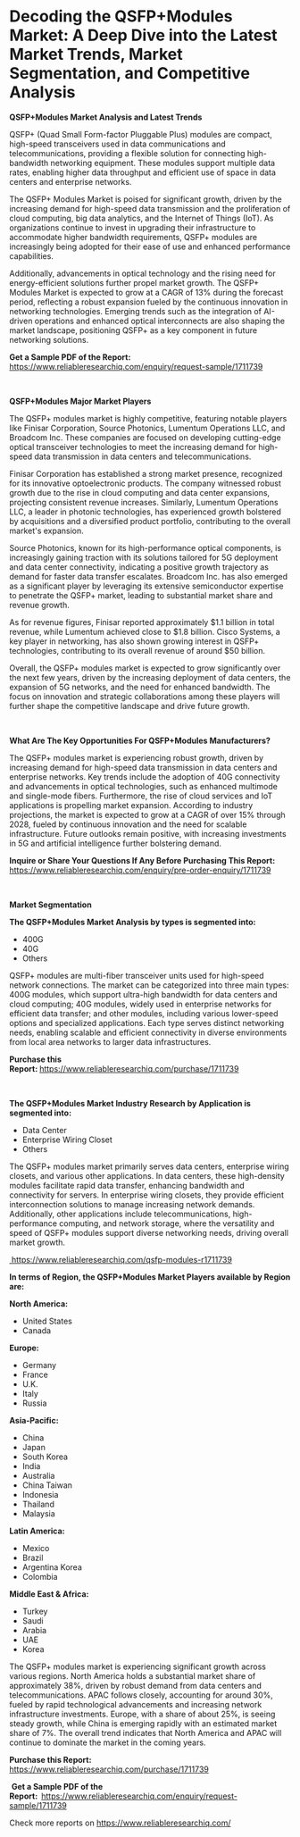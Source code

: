 <p><h1>Decoding the QSFP+Modules Market: A Deep Dive into the Latest Market Trends, Market Segmentation, and Competitive Analysis</h1></p><p><strong>QSFP+Modules Market Analysis and Latest Trends</strong></p>
<p><p>QSFP+ (Quad Small Form-factor Pluggable Plus) modules are compact, high-speed transceivers used in data communications and telecommunications, providing a flexible solution for connecting high-bandwidth networking equipment. These modules support multiple data rates, enabling higher data throughput and efficient use of space in data centers and enterprise networks. </p><p>The QSFP+ Modules Market is poised for significant growth, driven by the increasing demand for high-speed data transmission and the proliferation of cloud computing, big data analytics, and the Internet of Things (IoT). As organizations continue to invest in upgrading their infrastructure to accommodate higher bandwidth requirements, QSFP+ modules are increasingly being adopted for their ease of use and enhanced performance capabilities.</p><p>Additionally, advancements in optical technology and the rising need for energy-efficient solutions further propel market growth. The QSFP+ Modules Market is expected to grow at a CAGR of 13% during the forecast period, reflecting a robust expansion fueled by the continuous innovation in networking technologies. Emerging trends such as the integration of AI-driven operations and enhanced optical interconnects are also shaping the market landscape, positioning QSFP+ as a key component in future networking solutions.</p></p>
<p><strong>Get a Sample PDF of the Report:&nbsp;</strong> <a href="https://www.reliableresearchiq.com/enquiry/request-sample/1711739?utm_campaign=3174&utm_medium=2&utm_source=Github&utm_content=ia&utm_term=27032025&utm_id=qsfpmodules">https://www.reliableresearchiq.com/enquiry/request-sample/1711739</a></p>
<p>&nbsp;</p>
<p><strong>QSFP+Modules Major Market Players</strong></p>
<p><p>The QSFP+ modules market is highly competitive, featuring notable players like Finisar Corporation, Source Photonics, Lumentum Operations LLC, and Broadcom Inc. These companies are focused on developing cutting-edge optical transceiver technologies to meet the increasing demand for high-speed data transmission in data centers and telecommunications.</p><p>Finisar Corporation has established a strong market presence, recognized for its innovative optoelectronic products. The company witnessed robust growth due to the rise in cloud computing and data center expansions, projecting consistent revenue increases. Similarly, Lumentum Operations LLC, a leader in photonic technologies, has experienced growth bolstered by acquisitions and a diversified product portfolio, contributing to the overall market's expansion.</p><p>Source Photonics, known for its high-performance optical components, is increasingly gaining traction with its solutions tailored for 5G deployment and data center connectivity, indicating a positive growth trajectory as demand for faster data transfer escalates. Broadcom Inc. has also emerged as a significant player by leveraging its extensive semiconductor expertise to penetrate the QSFP+ market, leading to substantial market share and revenue growth.</p><p>As for revenue figures, Finisar reported approximately $1.1 billion in total revenue, while Lumentum achieved close to $1.8 billion. Cisco Systems, a key player in networking, has also shown growing interest in QSFP+ technologies, contributing to its overall revenue of around $50 billion.</p><p>Overall, the QSFP+ modules market is expected to grow significantly over the next few years, driven by the increasing deployment of data centers, the expansion of 5G networks, and the need for enhanced bandwidth. The focus on innovation and strategic collaborations among these players will further shape the competitive landscape and drive future growth.</p></p>
<p>&nbsp;</p>
<p><strong>What Are The Key Opportunities For QSFP+Modules Manufacturers?</strong></p>
<p><p>The QSFP+ modules market is experiencing robust growth, driven by increasing demand for high-speed data transmission in data centers and enterprise networks. Key trends include the adoption of 40G connectivity and advancements in optical technologies, such as enhanced multimode and single-mode fibers. Furthermore, the rise of cloud services and IoT applications is propelling market expansion. According to industry projections, the market is expected to grow at a CAGR of over 15% through 2028, fueled by continuous innovation and the need for scalable infrastructure. Future outlooks remain positive, with increasing investments in 5G and artificial intelligence further bolstering demand.</p></p>
<p><strong>Inquire or Share Your Questions If Any Before Purchasing This Report:</strong> <a href="https://www.reliableresearchiq.com/enquiry/pre-order-enquiry/1711739?utm_campaign=3174&utm_medium=2&utm_source=Github&utm_content=ia&utm_term=27032025&utm_id=qsfpmodules">https://www.reliableresearchiq.com/enquiry/pre-order-enquiry/1711739</a></p>
<p>&nbsp;</p>
<p><strong>Market Segmentation</strong></p>
<p><strong>The QSFP+Modules Market Analysis by types is segmented into:</strong></p>
<p><ul><li>400G</li><li>40G</li><li>Others</li></ul></p>
<p><p>QSFP+ modules are multi-fiber transceiver units used for high-speed network connections. The market can be categorized into three main types: 400G modules, which support ultra-high bandwidth for data centers and cloud computing; 40G modules, widely used in enterprise networks for efficient data transfer; and other modules, including various lower-speed options and specialized applications. Each type serves distinct networking needs, enabling scalable and efficient connectivity in diverse environments from local area networks to larger data infrastructures.</p></p>
<p><strong>Purchase this Report:&nbsp;</strong><a href="https://www.reliableresearchiq.com/purchase/1711739?utm_campaign=3174&utm_medium=2&utm_source=Github&utm_content=ia&utm_term=27032025&utm_id=qsfpmodules">https://www.reliableresearchiq.com/purchase/1711739</a></p>
<p>&nbsp;</p>
<p><strong>The QSFP+Modules Market Industry Research by Application is segmented into:</strong></p>
<p><ul><li>Data Center</li><li>Enterprise Wiring Closet</li><li>Others</li></ul></p>
<p><p>The QSFP+ modules market primarily serves data centers, enterprise wiring closets, and various other applications. In data centers, these high-density modules facilitate rapid data transfer, enhancing bandwidth and connectivity for servers. In enterprise wiring closets, they provide efficient interconnection solutions to manage increasing network demands. Additionally, other applications include telecommunications, high-performance computing, and network storage, where the versatility and speed of QSFP+ modules support diverse networking needs, driving overall market growth.</p></p>
<p><a href="https://www.reliableresearchiq.com/qsfp-modules-r1711739?utm_campaign=3174&utm_medium=2&utm_source=Github&utm_content=ia&utm_term=27032025&utm_id=qsfpmodules">&nbsp;https://www.reliableresearchiq.com/qsfp-modules-r1711739</a></p>
<p><strong>In terms of Region, the QSFP+Modules Market Players available by Region are:</strong></p>
<p>
    <p> <strong> North America: </strong>
        <ul>
            <li>United States</li>
            <li>Canada</li>
        </ul>
        </p> 
    <p> <strong> Europe: </strong>
        <ul>
            <li>Germany</li>
            <li>France</li>
            <li>U.K.</li>
            <li>Italy</li>
            <li>Russia</li>
        </ul>
        </p> 
    <p> <strong> Asia-Pacific: </strong>
        <ul>
            <li>China</li>
            <li>Japan</li>
            <li>South Korea</li>
            <li>India</li>
            <li>Australia</li>
            <li>China Taiwan</li>
            <li>Indonesia</li>
            <li>Thailand</li>
            <li>Malaysia</li>
        </ul>
        </p> 
    <p> <strong> Latin America: </strong>
        <ul>
            <li>Mexico</li>
            <li>Brazil</li>
            <li>Argentina Korea</li>
            <li>Colombia</li>
        </ul>
        </p> 
    <p> <strong> Middle East & Africa: </strong>
        <ul>
            <li>Turkey</li>
            <li>Saudi</li>
            <li>Arabia</li>
            <li>UAE</li>
            <li>Korea</li>
        </ul>
    </p>
    </p>
<p><p>The QSFP+ modules market is experiencing significant growth across various regions. North America holds a substantial market share of approximately 38%, driven by robust demand from data centers and telecommunications. APAC follows closely, accounting for around 30%, fueled by rapid technological advancements and increasing network infrastructure investments. Europe, with a share of about 25%, is seeing steady growth, while China is emerging rapidly with an estimated market share of 7%. The overall trend indicates that North America and APAC will continue to dominate the market in the coming years.</p></p>
<p><strong>Purchase this Report: </strong><a href="https://www.reliableresearchiq.com/purchase/1711739?utm_campaign=3174&utm_medium=2&utm_source=Github&utm_content=ia&utm_term=27032025&utm_id=qsfpmodules">https://www.reliableresearchiq.com/purchase/1711739</a></p>
<p>&nbsp;<strong>Get a Sample PDF of the Report:&nbsp;&nbsp;</strong><a href="https://www.reliableresearchiq.com/enquiry/request-sample/1711739?utm_campaign=3174&utm_medium=2&utm_source=Github&utm_content=ia&utm_term=27032025&utm_id=qsfpmodules">https://www.reliableresearchiq.com/enquiry/request-sample/1711739</a></p>
<p><strong></strong></p>
<p>Check more reports on <a href="https://www.reliableresearchiq.com/?utm_campaign=3174&utm_medium=2&utm_source=Github&utm_content=ia&utm_term=27032025&utm_id=qsfpmodules">https://www.reliableresearchiq.com/</a></p>